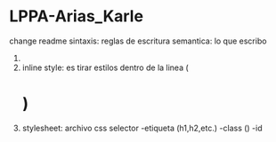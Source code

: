 # LPPA-Arias_Karle

change readme
sintaxis: reglas de escritura
semantica: lo que escribo

1. <styles>
2. inline style: es tirar estilos dentro de la linea (<h1 style=";">)
3. stylesheet: archivo css
selector
-etiqueta (h1,h2,etc.)
-class ()
-id 